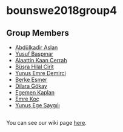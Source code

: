 # bounswe2018group4


## Group Members

* [Abdülkadir Aslan]()
* [Yusuf Başpınar]()
* [Alaattin Kaan Cerrah]()
* [Büşra Hilal Cirit]()
* [Yunus Emre Demirci]()
* [Berke Esmer]()
* [Dilara Gökay]()
* [Egemen Kaplan]()
* [Emre Koç]()
* [Yunus Ege Saygılı]()

##

You can see our wiki page [here](https://github.com/bounswe/bounswe2018group4/wiki).
